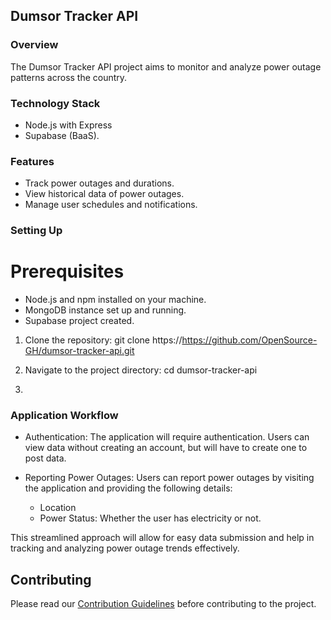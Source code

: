 ## Dumsor Tracker API

### Overview
The Dumsor Tracker API project aims to monitor and analyze power outage patterns across the country.

### Technology Stack
- Node.js with Express
- Supabase (BaaS).

### Features
-  Track power outages and durations.
- View historical data of power outages.
- Manage user schedules and notifications.

### Setting Up

# Prerequisites
- Node.js and npm installed on your machine.
- MongoDB instance set up and running.
- Supabase project created.

1. Clone the repository:
git clone https://https://github.com/OpenSource-GH/dumsor-tracker-api.git

2. Navigate to the project directory:
cd dumsor-tracker-api

3. 




### Application Workflow
- Authentication: The application will require authentication. Users can view data without creating an account, but will have to create one to post data.

- Reporting Power Outages: Users can report power outages by visiting the application and providing the following details:
  - Location
  - Power Status: Whether the user has electricity or not.

This streamlined approach will allow for easy data submission and help in tracking and analyzing power outage trends effectively.







## Contributing
Please read our [Contribution Guidelines](contributing/CONTRIBUTING.md) before contributing to the project.

